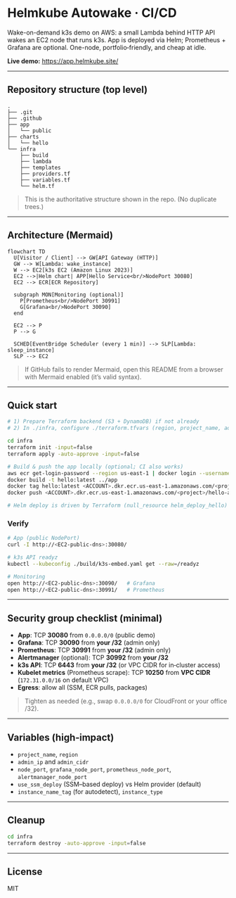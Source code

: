# Helmkube Autowake · CI/CD
Wake-on-demand k3s demo on AWS: a small Lambda behind HTTP API wakes an EC2 node that runs k3s. App is deployed via Helm; Prometheus + Grafana are optional. One-node, portfolio‑friendly, and cheap at idle.

**Live demo:** https://app.helmkube.site/

---

## Repository structure (top level)
```text
.
├── .git
├── .github
├── app
│   └── public
├── charts
│   └── hello
└── infra
    ├── build
    ├── lambda
    ├── templates
    ├── providers.tf
    ├── variables.tf
    └── helm.tf
```
> This is the authoritative structure shown in the repo. (No duplicate trees.)

---

## Architecture (Mermaid)
```mermaid
flowchart TD
  U[Visitor / Client] --> GW[API Gateway (HTTP)]
  GW --> W[Lambda: wake_instance]
  W --> EC2[k3s EC2 (Amazon Linux 2023)]
  EC2 -->|Helm chart| APP[Hello Service<br/>NodePort 30080]
  EC2 --> ECR[ECR Repository]

  subgraph MON[Monitoring (optional)]
    P[Prometheus<br/>NodePort 30991]
    G[Grafana<br/>NodePort 30090]
  end

  EC2 --> P
  P --> G

  SCHED[EventBridge Scheduler (every 1 min)] --> SLP[Lambda: sleep_instance]
  SLP --> EC2
```
> If GitHub fails to render Mermaid, open this README from a browser with Mermaid enabled (it’s valid syntax).

---

## Quick start
```bash
# 1) Prepare Terraform backend (S3 + DynamoDB) if not already
# 2) In ./infra, configure ./terraform.tfvars (region, project_name, admin_ip, node_port, etc.)

cd infra
terraform init -input=false
terraform apply -auto-approve -input=false

# Build & push the app locally (optional; CI also works)
aws ecr get-login-password --region us-east-1 | docker login --username AWS --password-stdin <ACCOUNT>.dkr.ecr.us-east-1.amazonaws.com
docker build -t hello:latest ../app
docker tag hello:latest <ACCOUNT>.dkr.ecr.us-east-1.amazonaws.com/<project>/hello-app:latest
docker push <ACCOUNT>.dkr.ecr.us-east-1.amazonaws.com/<project>/hello-app:latest

# Helm deploy is driven by Terraform (null_resource helm_deploy_hello)
```

### Verify
```bash
# App (public NodePort)
curl -I http://<EC2-public-dns>:30080/

# k3s API readyz
kubectl --kubeconfig ./build/k3s-embed.yaml get --raw=/readyz

# Monitoring
open http://<EC2-public-dns>:30090/   # Grafana
open http://<EC2-public-dns>:30991/   # Prometheus
```

---

## Security group checklist (minimal)
- **App**: TCP **30080** from `0.0.0.0/0` (public demo)
- **Grafana**: TCP **30090** from **your /32** (admin only)
- **Prometheus**: TCP **30991** from **your /32** (admin only)
- **Alertmanager** (optional): TCP **30992** from **your /32**
- **k3s API**: TCP **6443** from **your /32** (or VPC CIDR for in‑cluster access)
- **Kubelet metrics** (Prometheus scrape): TCP **10250** from **VPC CIDR** (`172.31.0.0/16` on default VPC)
- **Egress**: allow all (SSM, ECR pulls, packages)

> Tighten as needed (e.g., swap `0.0.0.0/0` for CloudFront or your office /32).

---

## Variables (high‑impact)
- `project_name`, `region`
- `admin_ip` and `admin_cidr`
- `node_port`, `grafana_node_port`, `prometheus_node_port`, `alertmanager_node_port`
- `use_ssm_deploy` (SSM–based deploy) vs Helm provider (default)
- `instance_name_tag` (for autodetect), `instance_type`

---

## Cleanup
```bash
cd infra
terraform destroy -auto-approve -input=false
```

---

## License
MIT
